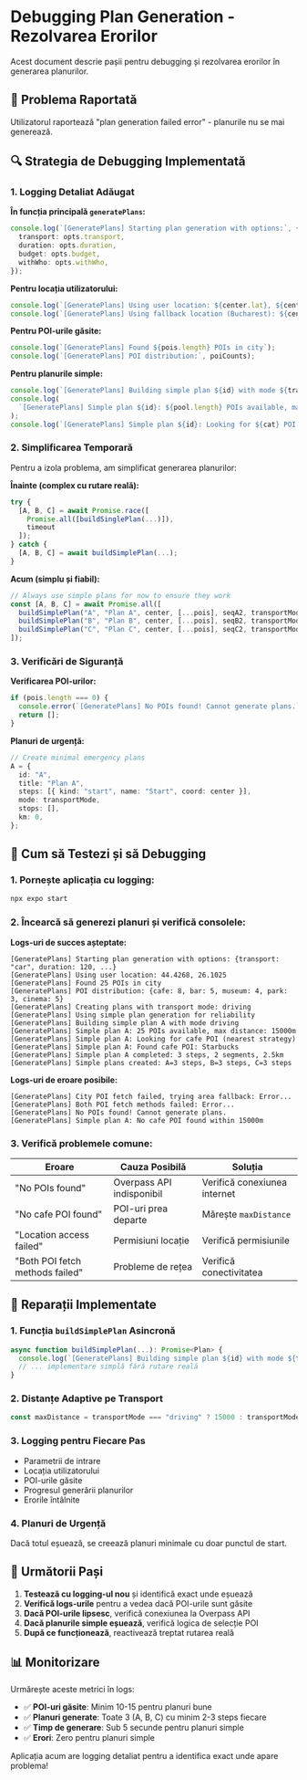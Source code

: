 # Debugging Plan Generation - Rezolvarea Erorilor

Acest document descrie pașii pentru debugging și rezolvarea erorilor în generarea planurilor.

## 🐛 **Problema Raportată**

Utilizatorul raportează "plan generation failed error" - planurile nu se mai generează.

## 🔍 **Strategia de Debugging Implementată**

### 1. **Logging Detaliat Adăugat**

**În funcția principală `generatePlans`:**

```typescript
console.log(`[GeneratePlans] Starting plan generation with options:`, {
  transport: opts.transport,
  duration: opts.duration,
  budget: opts.budget,
  withWho: opts.withWho,
});
```

**Pentru locația utilizatorului:**

```typescript
console.log(`[GeneratePlans] Using user location: ${center.lat}, ${center.lon}`);
console.log(`[GeneratePlans] Using fallback location (Bucharest): ${center.lat}, ${center.lon}`);
```

**Pentru POI-urile găsite:**

```typescript
console.log(`[GeneratePlans] Found ${pois.length} POIs in city`);
console.log(`[GeneratePlans] POI distribution:`, poiCounts);
```

**Pentru planurile simple:**

```typescript
console.log(`[GeneratePlans] Building simple plan ${id} with mode ${transportMode}`);
console.log(
  `[GeneratePlans] Simple plan ${id}: ${pool.length} POIs available, max distance: ${maxDistance}m`,
);
console.log(`[GeneratePlans] Simple plan ${id}: Looking for ${cat} POI (${strat} strategy)`);
```

### 2. **Simplificarea Temporară**

Pentru a izola problema, am simplificat generarea planurilor:

**Înainte (complex cu rutare reală):**

```typescript
try {
  [A, B, C] = await Promise.race([
    Promise.all([buildSinglePlan(...)]),
    timeout
  ]);
} catch {
  [A, B, C] = await buildSimplePlan(...);
}
```

**Acum (simplu și fiabil):**

```typescript
// Always use simple plans for now to ensure they work
const [A, B, C] = await Promise.all([
  buildSimplePlan("A", "Plan A", center, [...pois], seqA2, transportMode),
  buildSimplePlan("B", "Plan B", center, [...pois], seqB2, transportMode),
  buildSimplePlan("C", "Plan C", center, [...pois], seqC2, transportMode),
]);
```

### 3. **Verificări de Siguranță**

**Verificarea POI-urilor:**

```typescript
if (pois.length === 0) {
  console.error(`[GeneratePlans] No POIs found! Cannot generate plans.`);
  return [];
}
```

**Planuri de urgență:**

```typescript
// Create minimal emergency plans
A = {
  id: "A",
  title: "Plan A",
  steps: [{ kind: "start", name: "Start", coord: center }],
  mode: transportMode,
  stops: [],
  km: 0,
};
```

## 🧪 **Cum să Testezi și să Debugging**

### 1. **Pornește aplicația cu logging:**

```bash
npx expo start
```

### 2. **Încearcă să generezi planuri și verifică consolele:**

**Logs-uri de succes așteptate:**

```
[GeneratePlans] Starting plan generation with options: {transport: "car", duration: 120, ...}
[GeneratePlans] Using user location: 44.4268, 26.1025
[GeneratePlans] Found 25 POIs in city
[GeneratePlans] POI distribution: {cafe: 8, bar: 5, museum: 4, park: 3, cinema: 5}
[GeneratePlans] Creating plans with transport mode: driving
[GeneratePlans] Using simple plan generation for reliability
[GeneratePlans] Building simple plan A with mode driving
[GeneratePlans] Simple plan A: 25 POIs available, max distance: 15000m
[GeneratePlans] Simple plan A: Looking for cafe POI (nearest strategy)
[GeneratePlans] Simple plan A: Found cafe POI: Starbucks
[GeneratePlans] Simple plan A completed: 3 steps, 2 segments, 2.5km
[GeneratePlans] Simple plans created: A=3 steps, B=3 steps, C=3 steps
```

**Logs-uri de eroare posibile:**

```
[GeneratePlans] City POI fetch failed, trying area fallback: Error...
[GeneratePlans] Both POI fetch methods failed: Error...
[GeneratePlans] No POIs found! Cannot generate plans.
[GeneratePlans] Simple plan A: No cafe POI found within 15000m
```

### 3. **Verifică problemele comune:**

| Eroare                          | Cauza Posibilă            | Soluția                      |
| ------------------------------- | ------------------------- | ---------------------------- |
| "No POIs found"                 | Overpass API indisponibil | Verifică conexiunea internet |
| "No cafe POI found"             | POI-uri prea departe      | Mărește `maxDistance`        |
| "Location access failed"        | Permisiuni locație        | Verifică permisiunile        |
| "Both POI fetch methods failed" | Probleme de rețea         | Verifică conectivitatea      |

## 🔧 **Reparații Implementate**

### 1. **Funcția `buildSimplePlan` Asincronă**

```typescript
async function buildSimplePlan(...): Promise<Plan> {
  console.log(`[GeneratePlans] Building simple plan ${id} with mode ${transportMode}`);
  // ... implementare simplă fără rutare reală
}
```

### 2. **Distanțe Adaptive pe Transport**

```typescript
const maxDistance = transportMode === "driving" ? 15000 : transportMode === "bike" ? 8000 : 1200;
```

### 3. **Logging pentru Fiecare Pas**

- Parametrii de intrare
- Locația utilizatorului
- POI-urile găsite
- Progresul generării planurilor
- Erorile întâlnite

### 4. **Planuri de Urgență**

Dacă totul eșuează, se creează planuri minimale cu doar punctul de start.

## 🎯 **Următorii Pași**

1. **Testează cu logging-ul nou** și identifică exact unde eșuează
2. **Verifică logs-urile** pentru a vedea dacă POI-urile sunt găsite
3. **Dacă POI-urile lipsesc**, verifică conexiunea la Overpass API
4. **Dacă planurile simple eșuează**, verifică logica de selecție POI
5. **După ce funcționează**, reactivează treptat rutarea reală

## 📊 **Monitorizare**

Urmărește aceste metrici în logs:

- ✅ **POI-uri găsite**: Minim 10-15 pentru planuri bune
- ✅ **Planuri generate**: Toate 3 (A, B, C) cu minim 2-3 steps fiecare
- ✅ **Timp de generare**: Sub 5 secunde pentru planuri simple
- ✅ **Erori**: Zero pentru planuri simple

Aplicația acum are logging detaliat pentru a identifica exact unde apare problema!
